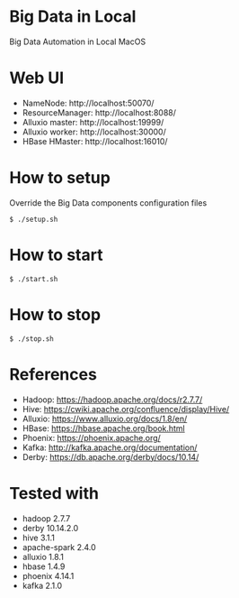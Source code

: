 # Big Data in Local
Big Data Automation in Local MacOS

# Web UI
* NameNode: http://localhost:50070/
* ResourceManager: http://localhost:8088/
* Alluxio master: http://localhost:19999/
* Alluxio worker: http://localhost:30000/
* HBase HMaster: http://localhost:16010/

# How to setup
Override the Big Data components configuration files
```shell
$ ./setup.sh
```

# How to start
```shell
$ ./start.sh
```

# How to stop
```shell
$ ./stop.sh
```

# References
* Hadoop: https://hadoop.apache.org/docs/r2.7.7/
* Hive: https://cwiki.apache.org/confluence/display/Hive/
* Alluxio: https://www.alluxio.org/docs/1.8/en/
* HBase: https://hbase.apache.org/book.html
* Phoenix: https://phoenix.apache.org/
* Kafka: http://kafka.apache.org/documentation/
* Derby: https://db.apache.org/derby/docs/10.14/

# Tested with
* hadoop 2.7.7
* derby 10.14.2.0
* hive 3.1.1
* apache-spark 2.4.0
* alluxio 1.8.1
* hbase 1.4.9
* phoenix 4.14.1
* kafka 2.1.0
